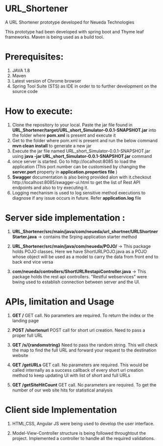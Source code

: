 # URL_Shortener
A URL Shortener prototype developed for Neueda Technologies

This prototype had been developed with spring boot and Thyme leaf frameworks. Maven is being used as a build tool.

# Prerequisites:
1. JAVA 1.8
2. Maven
3. Latest version of Chrome browser
4. Spring Tool Suite (STS) as IDE in order to to further development on the source code

# How to execute:
1. Clone the repository to your local. Paste the jar file found in <b>URL_Shortener/target/URL_short_Simulator-0.0.1-SNAPSHOT.jar</b> into the folder where <b>pom.xml</b> is present and execute it
2. Get to the folder where pom.xml is present and run the below command <b>mvn clean install</b> to generate a new jar
3. Execute the jar file named URL_short_Simulator-0.0.1-SNAPSHOT.jar using <b>java -jar URL_short_Simulator-0.0.1-SNAPSHOT.jar</b> command
4. once server is started. Go to http://localhost:8085 to load the application (This port number can be customised by changing the <b>server.port</b> property in <b>application.properties file</b> )
5. <b>Swagger</b> documentation is also being provided alon with it.checkout http://localhost:8085/swagger-ui.html to get the list of Rest API endpoints and also to try executing it.
6. Logging mechanism is used to log sensitive method executions to diagnose if any issue occurs in future. Refer <b>application.log</b> file

# Server side implementation :
1. <b>URL_Shortener/src/main/java/com/neueda/url_shortner/URLShortnerStarter.java</b> -> contains the Srping application starter method

2. <b>URL_Shortener/src/main/java/com/neueda/POJO/</b> -> This package holds POJO classes. Here we have ShortURLPOJO.java as a POJO whose object will be used as a model to carry the data from front end to back end vice versa

3. <b>com/neueda/controllers/ShortURLRestapiController.java</b> -> This package holds the rest api controllers. "Restful webservices" were bwing used to establish connection between server and the UI.

# APIs, limitation and Usage
1. <b>GET /</b> GET call. No parameters are required. To return the index or the landing page

2. <b>POST /shortenurl</b> POST call for short url creation. Need to pass a proper full URL

3. <b>GET /s/{randomstring}</b> Need to pass the random string. This will check the map to find the full URL and forward your request to the destination website

4. <b>GET /getURLs</b> GET call. No parameters are required. This would be called internally as a success callback of every short url creation method to keep updating UI with list of short and full URLs

5. <b>GET /getSiteHitCount</b> GET call. No parameters are required. To get the number of our web site hits for statistical analysis

# Client side Implementation
1. HTML,CSS, Angular JS were being used to develop the user interface.

2. Model-View-Controller structure is being followed throughtout the project. Implemented a controller to handle all the required validations.
